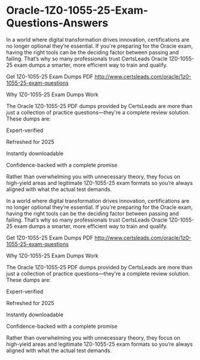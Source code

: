 # Oracle-1Z0-1055-25-Exam-Questions-Answers
In a world where digital transformation drives innovation, certifications are no longer optional they’re essential. If you're preparing for the Oracle exam, having the right tools can be the deciding factor between passing and failing. That’s why so many professionals trust CertsLeads Oracle 1Z0-1055-25 exam dumps a smarter, more efficient way to train and qualify.

Get 1Z0-1055-25 Exam Dumps PDF http://www.certsleads.com/oracle/1z0-1055-25-exam-questions

Why 1Z0-1055-25 Exam Dumps Work

The Oracle 1Z0-1055-25 PDF dumps provided by CertsLeads are more than just a collection of practice questions—they're a complete review solution. These dumps are:

Expert-verified

Refreshed for 2025

Instantly downloadable

 Confidence-backed with a complete promise

Rather than overwhelming you with unnecessary theory, they focus on high-yield areas and legitimate 1Z0-1055-25 exam formats so you’re always aligned with what the actual test demands.

 

In a world where digital transformation drives innovation, certifications are no longer optional they’re essential. If you're preparing for the Oracle exam, having the right tools can be the deciding factor between passing and failing. That’s why so many professionals trust CertsLeads Oracle 1Z0-1055-25 exam dumps a smarter, more efficient way to train and qualify.

Get 1Z0-1055-25 Exam Dumps PDF http://www.certsleads.com/oracle/1z0-1055-25-exam-questions

Why 1Z0-1055-25 Exam Dumps Work

The Oracle 1Z0-1055-25 PDF dumps provided by CertsLeads are more than just a collection of practice questions—they're a complete review solution. These dumps are:

Expert-verified

Refreshed for 2025

Instantly downloadable

 Confidence-backed with a complete promise

Rather than overwhelming you with unnecessary theory, they focus on high-yield areas and legitimate 1Z0-1055-25 exam formats so you’re always aligned with what the actual test demands.

 
